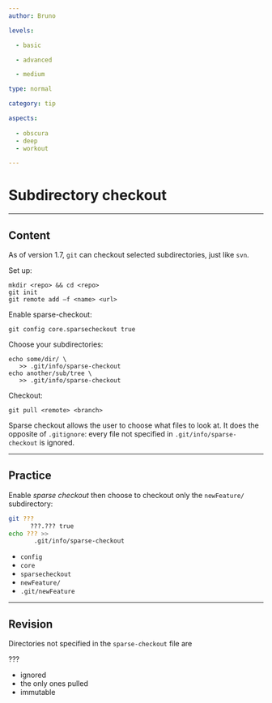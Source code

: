 ```yaml
---
author: Bruno

levels:

  - basic

  - advanced

  - medium

type: normal

category: tip

aspects:
  
  - obscura
  - deep
  - workout

---
```


# Subdirectory checkout

---
## Content

As of version 1.7, `git` can checkout selected subdirectories, just like `svn`. 

Set up:

```
mkdir <repo> && cd <repo>
git init
git remote add –f <name> <url>
```

Enable sparse-checkout:
```
git config core.sparsecheckout true
```

Choose your subdirectories:

```
echo some/dir/ \
   >> .git/info/sparse-checkout
echo another/sub/tree \
   >> .git/info/sparse-checkout
```

Checkout:
```
git pull <remote> <branch>
```
Sparse checkout allows the user to choose what files to look at. It does the opposite of `.gitignore`: every file not specified in `.git/info/sparse-checkout` is ignored.

---
## Practice

Enable *sparse checkout* then choose to checkout only the `newFeature/` subdirectory:
```bash
git ???
      ???.??? true
echo ??? >>
       .git/info/sparse-checkout
```

* `config`
* `core`
* `sparsecheckout`
* `newFeature/`
* `.git/newFeature`

---
## Revision

Directories not specified in the `sparse-checkout` file are

???

* ignored
* the only ones pulled
* immutable

 
 
